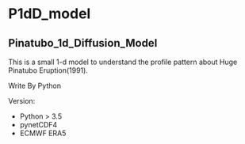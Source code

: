 # P1dD_model

## Pinatubo_1d_Diffusion_Model

This is a small 1-d model to understand the profile pattern about Huge Pinatubo Eruption(1991).

Write By Python

Version:
  + Python > 3.5
  + pynetCDF4
  + ECMWF ERA5
